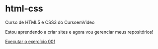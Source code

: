# html-css
 Curso de HTML5 e CSS3 do CursoemVideo

 Estou aprendendo a criar sites e agora vou gerenciar meus repositórios!

<a href="https://sr-emersonvieira.github.io/html-css/ex012/index.html">Executar o exercício 001 </a>